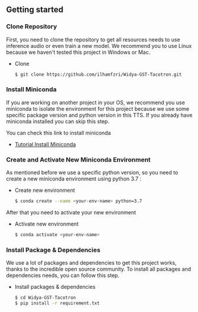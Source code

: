 ## Getting started
### Clone Repository
First, you need to clone the repository to get all resources needs to use inference audio or even train a new model. We recommend you to use Linux because we haven't tested this project in Windows or Mac.

- Clone
    ```sh
    $ git clone https://github.com/ilhamfzri/Widya-GST-Tacotron.git
    ```

### Install Miniconda
If you are working on another project in your OS, we recommend you use miniconda to isolate the environment for this project because we use some specific package version and python version in this TTS. If you already have miniconda installed you can skip this step.

You can check this link to install miniconda
- [Tutorial Install Miniconda](https://docs.conda.io/en/latest/miniconda.html)

### Create and Activate New Miniconda Environment
As mentioned before we use a specific python version, so you need to create a new miniconda environment using python 3.7 :
- Create new environment
    ```sh
    $ conda create --name <your-env-name> python=3.7
    ```
After that you need to activate your new environment
- Activate new environment
    ```sh
    $ conda activate <your-env-name>
    ```

### Install Package & Dependencies
We use a lot of packages and dependencies to get this project works, thanks to the incredible open source community. To install all packages and dependencies needs, you can follow this step.

- Install packages & dependencies
    ```sh
    $ cd Widya-GST-Tacotron
    $ pip install -r requirement.txt
    ```
